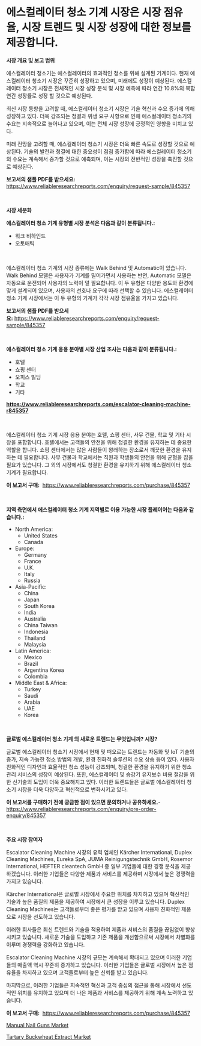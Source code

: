<p><h1>에스컬레이터 청소 기계 시장은 시장 점유율, 시장 트렌드 및 시장 성장에 대한 정보를 제공합니다.</h1></p><p><strong>시장 개요 및 보고 범위</strong></p>
<p><p>에스컬레이터 청소기는 에스컬레이터의 효과적인 청소를 위해 설계된 기계이다. 현재 에스컬레이터 청소기 시장은 꾸준히 성장하고 있으며, 미래에도 성장이 예상된다. 에스컬레이터 청소기 시장은 전체적인 시장 성장 분석 및 시장 예측에 따라 연간 10.8%의 복합 연간 성장률로 성장 할 것으로 예상된다.</p><p>최신 시장 동향을 고려할 때, 에스컬레이터 청소기 시장은 기술 혁신과 수요 증가에 의해 성장하고 있다. 더욱 강조되는 청결과 위생 요구 사항으로 인해 에스컬레이터 청소기의 수요는 지속적으로 늘어나고 있으며, 이는 전체 시장 성장에 긍정적인 영향을 미치고 있다.</p><p>미래 전망을 고려할 때, 에스컬레이터 청소기 시장은 더욱 빠른 속도로 성장할 것으로 예상된다. 기술의 발전과 청결에 대한 중요성이 점점 증가함에 따라 에스컬레이터 청소기의 수요는 계속해서 증가할 것으로 예측되며, 이는 시장의 전반적인 성장을 촉진할 것으로 예상된다.</p></p>
<p><strong>보고서의 샘플 PDF를 받으세요:</strong> <a href="https://www.reliableresearchreports.com/enquiry/request-sample/845357">https://www.reliableresearchreports.com/enquiry/request-sample/845357</a></p>
<p>&nbsp;</p>
<p><strong>시장 세분화</strong></p>
<p><strong>에스컬레이터 청소 기계 유형별 시장 분석은 다음과 같이 분류됩니다.:</strong></p>
<p><ul><li>워크 비하인드</li><li>오토매틱</li></ul></p>
<p>&nbsp;</p>
<p><p>에스컬레이터 청소 기계의 시장 종류에는 Walk Behind 및 Automatic이 있습니다. Walk Behind 모델은 사용자가 기계를 밀어가면서 사용하는 반면, Automatic 모델은 자동으로 운전되어 사용자의 노력이 덜 필요합니다. 이 두 유형은 다양한 용도와 환경에 맞게 설계되어 있으며, 사용자의 선호나 요구에 따라 선택할 수 있습니다. 에스컬레이터 청소 기계 시장에서는 이 두 유형의 기계가 각각 시장 점유율을 가지고 있습니다.</p></p>
<p><strong>보고서의 샘플 PDF를 받으세요:</strong>&nbsp;<a href="https://www.reliableresearchreports.com/enquiry/request-sample/845357">https://www.reliableresearchreports.com/enquiry/request-sample/845357</a></p>
<p>&nbsp;</p>
<p><strong> 에스컬레이터 청소 기계 응용 분야별 시장 산업 조사는 다음과 같이 분류됩니다.:</strong></p>
<p><ul><li>호텔</li><li>쇼핑 센터</li><li>오피스 빌딩</li><li>학교</li><li>기타</li></ul></p>
<p><strong><a href="https://www.reliableresearchreports.com/escalator-cleaning-machine-r845357">https://www.reliableresearchreports.com/escalator-cleaning-machine-r845357</a></strong></p>
<p>&nbsp;</p>
<p><p>에스컬레이터 청소 기계 시장 응용 분야는 호텔, 쇼핑 센터, 사무 건물, 학교 및 기타 시장을 포함합니다. 호텔에서는 고객들의 안전을 위해 청결한 환경을 유지하는 데 중요한 역할을 합니다. 쇼핑 센터에서는 많은 사람들이 왕래하는 장소로서 깨끗한 환경을 유지하는 데 필요합니다. 사무 건물과 학교에서는 직원과 학생들의 안전을 위해 균형을 잡을 필요가 있습니다. 그 외의 시장에서도 청결한 환경을 유지하기 위해 에스컬레이터 청소 기계가 필요합니다.</p></p>
<p><strong>이 보고서 구매:</strong>&nbsp; <a href="https://www.reliableresearchreports.com/purchase/845357">https://www.reliableresearchreports.com/purchase/845357</a></p>
<p>&nbsp;</p>
<p><strong>지역 측면에서 에스컬레이터 청소 기계 지역별로 이용 가능한 시장 플레이어는 다음과 같습니다.:</strong></p>
<p><ul>
    <li>
        North America:
        <ul>
            <li>United States</li>
            <li>Canada</li>
        </ul>
    </li>
    <li>
        Europe:
        <ul>
            <li>Germany</li>
            <li>France</li>
            <li>U.K.</li>
            <li>Italy</li>
            <li>Russia</li>
        </ul>
    </li>
    <li>
        Asia-Pacific:
        <ul>
            <li>China</li>
            <li>Japan</li>
            <li>South Korea</li>
            <li>India</li>
            <li>Australia</li>
            <li>China Taiwan</li>
            <li>Indonesia</li>
            <li>Thailand</li>
            <li>Malaysia</li>
        </ul>
    </li>
    <li>
        Latin America:
        <ul>
            <li>Mexico</li>
            <li>Brazil</li>
            <li>Argentina Korea</li>
            <li>Colombia</li>
        </ul>
    </li>
    <li>
        Middle East & Africa:
        <ul>
            <li>Turkey</li>
            <li>Saudi</li>
            <li>Arabia</li>
            <li>UAE</li>
            <li>Korea</li>
        </ul>
    </li>
    </ul></p>
<p>&nbsp;</p>
<p><strong>글로벌 에스컬레이터 청소 기계 의 새로운 트렌드는 무엇입니까? 시장?</strong></p>
<p><p>글로벌 에스컬레이터 청소기 시장에서 현재 및 떠오르는 트렌드는 자동화 및 IoT 기술의 증가, 지속 가능한 청소 방법의 개발, 환경 친화적 솔루션의 수요 상승 등이 있다. 사용자 친화적인 디자인과 효율적인 청소 성능이 강조되며, 청결한 환경을 유지하기 위한 청소 관리 서비스의 성장이 예상된다. 또한, 에스컬레이터 및 승강기 유지보수 비용 절감을 위한 신기술의 도입이 더욱 중요해지고 있다. 이러한 트렌드들은 글로벌 에스컬레이터 청소기 시장을 더욱 다양하고 혁신적으로 변화시키고 있다.</p></p>
<p><strong>이 보고서를 구매하기 전에 궁금한 점이 있으면 문의하거나 공유하세요.</strong>- <a href="https://www.reliableresearchreports.com/enquiry/pre-order-enquiry/845357">https://www.reliableresearchreports.com/enquiry/pre-order-enquiry/845357</a></p>
<p>&nbsp;</p>
<p><strong>주요 시장 참여자</strong></p>
<p><p>Escalator Cleaning Machine 시장의 유력 업체인 Kärcher International, Duplex Cleaning Machines, Eureka SpA, JUMA Reinigungstechnik GmbH, Rosemor International, HEFTER cleantech GmbH 중 일부 기업들에 대한 경쟁 분석을 제공하겠습니다. 이러한 기업들은 다양한 제품과 서비스를 제공하며 시장에서 높은 경쟁력을 가지고 있습니다.</p><p>Kärcher International은 글로벌 시장에서 주요한 위치를 차지하고 있으며 혁신적인 기술과 높은 품질의 제품을 제공하여 시장에서 큰 성장을 이루고 있습니다. Duplex Cleaning Machines는 고객들로부터 좋은 평가를 받고 있으며 사용자 친화적인 제품으로 시장을 선도하고 있습니다.</p><p>이러한 회사들은 최신 트렌드와 기술을 적용하여 제품과 서비스의 품질을 끊임없이 향상시키고 있습니다. 새로운 기술을 도입하고 기존 제품을 개선함으로써 시장에서 차별화를 이루며 경쟁력을 강화하고 있습니다.</p><p>Escalator Cleaning Machine 시장의 규모는 계속해서 확대되고 있으며 이러한 기업들의 매출액 역시 꾸준히 증가하고 있습니다. 이러한 기업들은 글로벌 시장에서 높은 점유율을 차지하고 있으며 고객들로부터 높은 신뢰를 받고 있습니다.</p><p>마지막으로, 이러한 기업들은 지속적인 혁신과 고객 중심의 접근을 통해 시장에서 선도적인 위치를 유지하고 있으며 더 나은 제품과 서비스를 제공하기 위해 계속 노력하고 있습니다.</p></p>
<p><strong>이 보고서 구매:</strong>&nbsp;&nbsp;<a href="https://www.reliableresearchreports.com/purchase/845357">https://www.reliableresearchreports.com/purchase/845357</a></p>
<p><p><a href="https://github.com/Sinjinluong3e0awx2m195k76/Market-Research-Report-List-2/blob/main/manual-nail-guns-market.md">Manual Nail Guns Market</a></p><p><a href="https://simplistic-meeting-7ee.notion.site/Tartary-Buckwheat-Extract-Market-Research-Report-Reveals-The-Latest-Trends-And-Opportunities-of-this-5058f0a03b16460ebb790e168af2bee8">Tartary Buckwheat Extract Market</a></p></p>